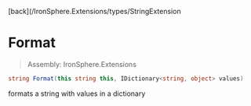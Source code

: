 ﻿

[back](/IronSphere.Extensions/types/StringExtension

# Format

> Assembly: IronSphere.Extensions

```csharp
string Format(this string this, IDictionary<string, object> values)
```

formats a string with values in a dictionary

 